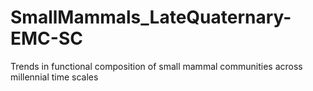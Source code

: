 # SmallMammals_LateQuaternary-EMC-SC
Trends in functional composition of small mammal communities across millennial time scales
